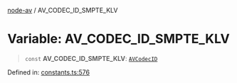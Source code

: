 [node-av](../globals.md) / AV\_CODEC\_ID\_SMPTE\_KLV

# Variable: AV\_CODEC\_ID\_SMPTE\_KLV

> `const` **AV\_CODEC\_ID\_SMPTE\_KLV**: [`AVCodecID`](../type-aliases/AVCodecID.md)

Defined in: [constants.ts:576](https://github.com/seydx/av/blob/f8631fc881b394300b1479f511d55cf1c370a87f/src/constants/constants.ts#L576)
